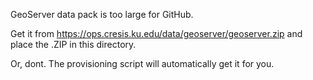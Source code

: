 GeoServer data pack is too large for GitHub.

Get it from https://ops.cresis.ku.edu/data/geoserver/geoserver.zip and place the .ZIP in this directory.

Or, dont. The provisioning script will automatically get it for you.
